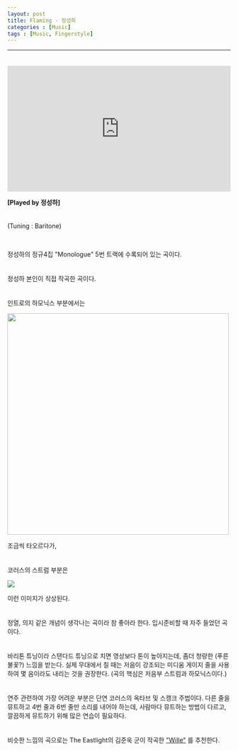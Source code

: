 ```yaml
---
layout: post
title: Flaming - 정성하
categories : [Music]
tags : [Music, Fingerstyle]
---
```


---

<span style = "line-height:50%"><br></span>

<div>
    <style>.embed-container { position: relative; padding-bottom: 56.25%; height: 0; overflow: hidden; max-width: 100%; } .embed-container iframe, .embed-container object, .embed-container embed { position: absolute; top: 0; left: 0; width: 100%; height: 100%; }</style><div class='embed-container'><iframe src='https://www.youtube.com/embed/i459z2NAAXc' frameborder='0' allowfullscreen></iframe></div>






<b>[Played by 정성하]</b>

<span style = "line-height:50%"><br></span>

(Tuning : Baritone)

<br>



정성하의 정규4집 "Monologue" 5번 트랙에 수록되어 있는 곡이다. 

<span style = "line-height:50%"><br></span>

정성하 본인이 직접 작곡한 곡이다. 

<span style = "line-height:50%"><br></span>

인트로의 하모닉스 부분에서는 

<img src = "https://lh3.googleusercontent.com/l3xQct_6XCP-PwMsq7LtuxQpdS_U-Jw9h0A8QcU9e557tFqUGyVh3v9sExnmk3ONDIgKMDOCRTzBT_5Zphl0uCpJGBcyQYid832QUvt8xpzxmlWUuSezR8Vqu1mypJDAP22BQH3S1wmdb3RsBvUhG9TmGxXgx3MHKK6sWHQwlmFgGa5LVvNVepf66gUdLNktoCqEvoiJbx7Ig1iCC1TSBwawfk6ZdN_UbANM9OrRpIXKaKncURlgHCxvUIbHdLxG-pAITF4Wbb7HJ_NwQxSf4IkYDsiOX6upMrh3Omu_5f1RaaR4zRzkscvt_kKIPACbWBafY2ZNWcVJUL0eGCDbp-kU_q6vG9qmvbRR1pI4L0aCgeYkTX7n9Vg8Up03Wbv4rRMz7RA40OWH5mYtHBkn5wCtZfIrRE5o8YXNZQTX8itCBuGhNgVyHvEteVRr2ZUqmec7Oa_0nENwT4gqeADMFTcFO6zIKBMaUg2KH9n05BDdWKH96BkrMum9UpuprdE7z-2Ec29cF51nuLSKpNyk8fIwPCyD770BtjDwfLT1IinWcNlb5ffw1329K8Z5JI7bwk84x4EhsRj-YVpzBqMDXKFVwKJ5TCzcrHBJmOelYhGSKmEoUHtZy-jZqo_2qPHOGAuSeIGdiJ809aWkmJVNFYc=w1554-h874-no" width = "500">

조금씩 타오르다가,

<span style = "line-height:50%"><br></span>

코러스의 스트럼 부분은

<img src = "https://lh3.googleusercontent.com/DEdCT1vicQl9ISUhTkoNu5sLSafLut23thxuuTvroVvTzX1OVnK6RiMUmzTerYSnIYTMj9tOCIYW0bp7ZqQKCI_Uupda3DP-c00eoDLAdvM0YKhWLf4VPfHNXlEA6ErDwvoSs3QtJM1khwmN6_adHKxMnbkQMPUED49C-JLF4FONy8KEvCxrF8KjNhhbVnr4Vvn9tmbTeq62cb-vCrmsaHSqRpC86s1_N7ufuLAkAal8vplptO2aWCDWm5vLbr5pALkoitr3Jb63aTTE4jQW7h-hsnoF2HMVKLsd6LuXqKfSkNTah0HY4WFjHm8_g3FaETbtAQjGLhSO83oyoaB7vjtc_drkyu-zwlwrr5ZNG1djheQODw55EuMFqXM5P3BONU1tfKs7RDSTu76-uJkvQ7A3s-OpHbg6yXNF4QN1x-p-xV3dyj6u4y-NGy0lGEmHBg2pIR8ui2Dohfq3HGspjHkhuI-N_LlAvcdo2zFWcqS-nqOf0CxscpFbtCZC_GtzK6-CPsGNidShyHdcvSnJC61AkhHhu9nrZRUbu2vKerOboroC5PCV-Y3BJyJKRmupd4uBXh9Vwo4ETg4Wx1Bo80RbShIwtgjAlFSu9-44SNH6PH0Fb9wO2t8reGkHjx6NAnoRTU-gvTJYp1mHTqfLE0Y=w1024-h600-no">

이런 이미지가 상상된다. 

<span style = "line-height:50%"><br></span>

정열, 의지 같은 개념이 생각나는 곡이라 참 좋아라 한다. 입시준비할 때 자주 들었던 곡이다.

<span style = "line-height:50%"><br></span>

바리톤 튜닝이라 스탠다드 튜닝으로 치면 영상보다 톤이 높아지는데, 좀더 청량한 (푸른 불꽃?) 느낌을 받는다. 실제 무대에서 칠 때는 저음이 강조되는 미디움 게이지 줄을 사용하여 몇 음이라도 내리는 것을 권장한다. (곡의 핵심은 저음부 스트럼과 하모닉스이다.)

<span style = "line-height:50%"><br></span>

연주 관련하여 가장 어려운 부분은 단연 코러스의 옥타브 및 스캥크 주법이다. 다른 줄을 뮤트하고 4번 줄과 6번 줄만 소리를 내어야 하는데, 사람마다 뮤트하는 방법이 다르고, 깔끔하게 뮤트하기 위해 많은 연습이 필요하다.

<span style = "line-height:50%"><br></span>

비슷한 느낌의 곡으로는 The Eastlight의 김준욱 군이 작곡한 <a href = "https://www.youtube.com/watch?v=fkCDuwQz_0Y">"Wille"</a> 를 추천한다.

<span style = "line-height:50%"><br></span>
